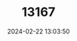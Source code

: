 ---
title: "13167"
category: "Meriones rex"
draft: false
date: 2024-02-22 13:03:50
languages:
  English: ["King Jird"]
---